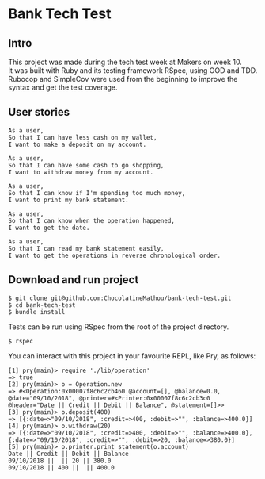 # Bank Tech Test

## Intro

This project was made during the tech test week at Makers on week 10.  
It was built with Ruby and its testing framework RSpec, using OOD and TDD.  
Rubocop and SimpleCov were used from the beginning to improve the syntax and get the test coverage.

## User stories

```
As a user,
So that I can have less cash on my wallet,
I want to make a deposit on my account.

As a user,
So that I can have some cash to go shopping,
I want to withdraw money from my account.

As a user,
So that I can know if I'm spending too much money,
I want to print my bank statement.

As a user,
So that I can know when the operation happened,
I want to get the date.

As a user,
So that I can read my bank statement easily,
I want to get the operations in reverse chronological order.
```

## Download and run project

```
$ git clone git@github.com:ChocolatineMathou/bank-tech-test.git
$ cd bank-tech-test
$ bundle install
```

Tests can be run using RSpec from the root of the project directory.  

```
$ rspec
```

You can interact with this project in your favourite REPL, like Pry, as follows:   

```
[1] pry(main)> require './lib/operation'
=> true
[2] pry(main)> o = Operation.new
=> #<Operation:0x00007f8c6c2cb460 @account=[], @balance=0.0, @date="09/10/2018", @printer=#<Printer:0x00007f8c6c2cb3c0 @header="Date || Credit || Debit || Balance", @statement=[]>>
[3] pry(main)> o.deposit(400)
=> [{:date=>"09/10/2018", :credit=>400, :debit=>"", :balance=>400.0}]
[4] pry(main)> o.withdraw(20)
=> [{:date=>"09/10/2018", :credit=>400, :debit=>"", :balance=>400.0}, {:date=>"09/10/2018", :credit=>"", :debit=>20, :balance=>380.0}]
[5] pry(main)> o.printer.print_statement(o.account)
Date || Credit || Debit || Balance
09/10/2018 ||  || 20 || 380.0
09/10/2018 || 400 ||  || 400.0
```